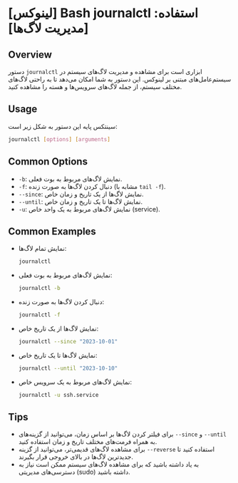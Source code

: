 # [لینوکس] Bash journalctl استفاده: [مدیریت لاگ‌ها]

## Overview
دستور `journalctl` ابزاری است برای مشاهده و مدیریت لاگ‌های سیستم در سیستم‌عامل‌های مبتنی بر لینوکس. این دستور به شما امکان می‌دهد تا به راحتی لاگ‌های مختلف سیستم، از جمله لاگ‌های سرویس‌ها و هسته را مشاهده کنید.

## Usage
سینتکس پایه این دستور به شکل زیر است:

```bash
journalctl [options] [arguments]
```

## Common Options
- `-b`: نمایش لاگ‌های مربوط به بوت فعلی.
- `-f`: دنبال کردن لاگ‌ها به صورت زنده (مشابه با `tail -f`).
- `--since`: نمایش لاگ‌ها از یک تاریخ و زمان خاص.
- `--until`: نمایش لاگ‌ها تا یک تاریخ و زمان خاص.
- `-u`: نمایش لاگ‌های مربوط به یک واحد خاص (service).

## Common Examples
- نمایش تمام لاگ‌ها:
  ```bash
  journalctl
  ```

- نمایش لاگ‌های مربوط به بوت فعلی:
  ```bash
  journalctl -b
  ```

- دنبال کردن لاگ‌ها به صورت زنده:
  ```bash
  journalctl -f
  ```

- نمایش لاگ‌ها از یک تاریخ خاص:
  ```bash
  journalctl --since "2023-10-01"
  ```

- نمایش لاگ‌ها تا یک تاریخ خاص:
  ```bash
  journalctl --until "2023-10-10"
  ```

- نمایش لاگ‌های مربوط به یک سرویس خاص:
  ```bash
  journalctl -u ssh.service
  ```

## Tips
- برای فیلتر کردن لاگ‌ها بر اساس زمان، می‌توانید از گزینه‌های `--since` و `--until` به همراه فرمت‌های مختلف تاریخ و زمان استفاده کنید.
- برای مشاهده لاگ‌های قدیمی‌تر، می‌توانید از گزینه `--reverse` استفاده کنید تا جدیدترین لاگ‌ها در بالای خروجی قرار بگیرند.
- به یاد داشته باشید که برای مشاهده لاگ‌های سیستم ممکن است نیاز به دسترسی‌های مدیریتی (sudo) داشته باشید.